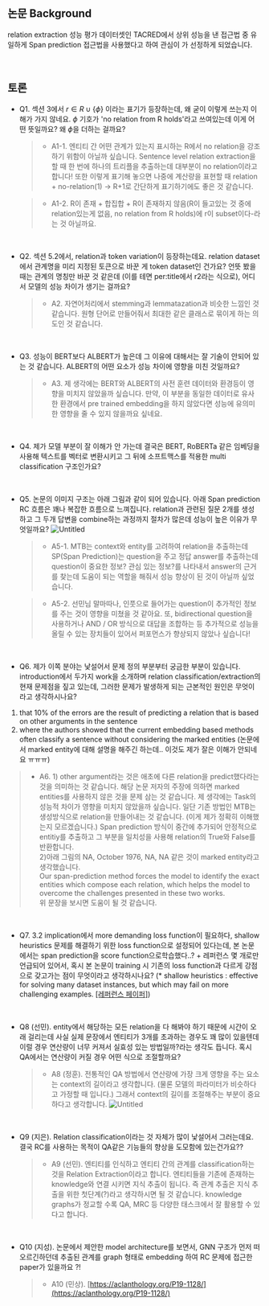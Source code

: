 ## 논문 Background
relation extraction 성능 평가 데이터셋인 TACRED에서 상위 성능을 낸 접근법 중 유일하게 Span prediction 접근법을 사용했다고 하여 관심이 가 선정하게 되었습니다. 

<br>

## 토론
- Q1. 섹션 3에서 $r\in R \cup \left \{ \phi \right \}$ 이라는 표기가 등장하는데, 왜 굳이 이렇게 쓰는지 이해가 가지 않네요. $\phi$ 기호가 'no relation from R holds'라고 쓰여있는데 이게 어떤 뜻일까요? 왜 $\phi$을 더하는 걸까요?

  >- A1-1. 엔티티 간 어떤 관계가 있는지 표시하는 R에서 no relation을 강조하기 위함이 아닐까 싶습니다. Sentence level relation extraction을 할 때 한 번에 하나의 트리플을 추출하는데 대부분이 no relation이라고 합니다! 또한 이렇게 표기해 놓으면 나중에 계산량을 표현할 때 relation + no-relation(1) → R+1로 간단하게 표기하기에도 좋은 것 같습니다.

  >- A1-2. R이 존재 + 합집합 + R이 존재하지 않음(R이 들고있는 것 중에 relation있는게 없음, no relation from R holds)에 r이 subset이다-라는 것 아닐까요.

<br>

- Q2. 섹션 5.2에서, relation과 token variation이 등장하는데요. relation dataset에서 관계명을 미리 지정된 토큰으로 바꾼 게 token dataset인 건가요? 언뜻 봤을 때는 관계의 명칭만 바꾼 것 같은데 (이를 테면 per:title에서 r2라는 식으로), 어디서 모델의 성능 차이가 생기는 걸까요?

  >- A2. 자연어처리에서 stemming과 lemmatazation과 비슷한 느낌인 것 같습니다. 원형 단어로 만들어줘서 최대한 같은 클래스로 묶이게 하는 의도인 것 같습니다.

<br>

- Q3. 성능이 BERT보다 ALBERT가 높은데 그 이유에 대해서는 잘 기술이 안되어 있는 것 같습니다. ALBERT의 어떤 요소가 성능 차이에 영향을 미친 것일까요?

  >- A3. 제 생각에는 BERT와 ALBERT의 사전 훈련 데이터와 환경등이 영향을 미치지 않았을까 싶습니다. 만약, 이 부분을 동일한 데이터로 유사한 환경에서 pre trained embedding을 하지 않았다면 성능에 유의미한 영향을 줄 수 있지 않을까요 싶네요. 

<br>

- Q4. 제가 모델 부분이 잘 이해가 안 가는데 결국은 BERT, RoBERTa 같은 임베딩을 사용해 텍스트를 벡터로 변환시키고 그 뒤에 소프트맥스를 적용한 multi classification 구조인가요?  

<br>

- Q5. 논문의 이미지 구조는 아래 그림과 같이 되어 있습니다. 아래 Span prediction RC 흐름은 꽤나 복잡한 흐름으로 느껴집니다. relation과 관련된 질문 2개를 생성하고 그 두개 답변을 combine하는 과정까지 절차가 많은데 성능이 높은 이유가 무엇일까요?
![Untitled](https://s3-us-west-2.amazonaws.com/secure.notion-static.com/9e951669-927b-4494-a04f-e3fd2eecc6a5/Untitled.png)

  >- A5-1. MTB는 context와 entity를 고려하여 relation을 추출하는데 SP(Span Prediction)는 question을 주고 정답 answer를 추출하는데 question이 중요한 정보? 관심 있는 정보?를 나타내서 answer의 근거를 찾는데 도움이 되는 역할을 해줘서 성능 향상이 된 것이 아닐까 싶었습니다.  

  >- A5-2. 선민님 말마따나, 인풋으로 들어가는 question이 추가적인 정보를 주는 것이 영향을 미쳤을 것 같아요. 또, bidirectional question을 사용하거나 AND / OR 방식으로 대답을 조합하는 등 추가적으로 성능을 올릴 수 있는 장치들이 있어서 퍼포먼스가 향상되지 않았나 싶습니다!

<br>

- Q6. 제가 이쪽 분야는 낯설어서 문제 정의 부분부터 궁금한 부분이 있습니다.  introduction에서 두가지 work을 소개하며  relation classification/extraction의 현재 문제점을 짚고 있는데, 그러한 문제가 발생하게 되는 근본적인 원인은 무엇이라고 생각하시나요?  
1) that 10% of the errors are the result of predicting a relation that is based on other arguments in the sentence  
2) where the authors showed that the current embedding based methods often classify a sentence without considering the marked entities (논문에서 marked entity에 대해 설명을 해주긴 하는데.. 이것도 제가 잘은 이해가 안되네요 ㅠㅠㅠ)

  >- A6. 1) other argument라는 것은 애초에 다른 relation을 predict했다라는 것을 의미하는 것 같습니다. 해당 논문 저자의 주장에 의하면 marked entities를 사용하지 않은 것을 문제 삼는 것 같습니다. 제 생각에는 Task의 성능적 차이가 영향을 미치지 않았을까 싶습니다. 일단 기존 방법인 MTB는 생성방식으로 relation을 만들어내는 것 같습니다. (이게 제가 정확히 이해했는지 모르겠습니다.) Span prediction 방식이 중간에 추가되어 안정적으로 entitiy를 추출하고 그 부분을 일치성을 사용해 relation의 True와 False를 반환합니다.   
2)아래 그림의 NA, October 1976, NA, NA 같은 것이 marked entity라고 생각했습니다.  
Our span-prediction method forces the model to identify the exact entities which compose each relation, which helps the model to overcome the challenges presented in these two works.  
위 문장을 보시면 도움이 될 것 같습니다.

<br>

- Q7. 3.2 implication에서 more demanding loss function이 필요하다, shallow heuristics 문제를 해결하기 위한 loss function으로 설정되어 있다는데,  본 논문에서는 span prediction을 score function으로학습했다..? + 레퍼런스 몇 개로만 언급되어 있어서, 혹시 본 논문이 training 시 기존의 loss function과 다르게 강점으로 갖고가는 점이 무엇이라고 생각하시나요?
(* shallow heuristics : effective for solving many dataset instances, but which may fail on more challenging examples. [[레퍼런스 페이퍼]](https://arxiv.org/pdf/2010.03656.pdf)) 

<br>

- Q8 (선민). entity에서 해당하는 모든 relation을 다 해봐야 하기 때문에 시간이 오래 걸리는데 사실 실제 문장에서 엔티티가 3개를 초과하는 경우도 꽤 많이 있을텐데 이럴 경우 연산량이 너무 커져서 실효성 있는 방법일까?라는 생각도 듭니다. 혹시 QA에서는 연산량이 커질 경우 어떤 식으로 조절할까요?  

  >- A8 (정훈). 전통적인 QA 방법에서 연산량에 가장 크게 영향을 주는 요소는 context의 길이라고 생각합니다. (물론 모델의 파라미터가 비슷하다고 가정할 때 입니다.) 그래서 context의 길이를 조절해주는 부분이 중요하다고 생각합니다. 
![Untitled](https://s3-us-west-2.amazonaws.com/secure.notion-static.com/ebc6ad4c-fc32-4d80-8169-9e1adad0a8ed/Untitled.png)

<br>

- Q9 (지은). Relation classification이라는 것 자체가 많이 낯설어서 그러는데요. 결국 RC를 사용하는 목적이 QA같은 기능들의 향상을 도모함에 있는건가요??

  >- A9 (선민). 엔티티를 인식하고 엔티티 간의 관계를 classification하는 것을 Relation Extraction이라고 합니다. 엔티티들을 기존에 존재하는 knowledge와 연결 시키면 지식 추출이 됩니다. 즉 관계 추출은 지식 추출을 위한 첫단계(?)라고 생각하시면 될 것 같습니다. knowledge graphs가 정교할 수록 QA, MRC 등 다양한 태스크에서 잘 활용할 수 있다고 합니다.

<br>

- Q10 (지성). 논문에서 제안한 model architecture를 보면서, GNN 구조가 먼저 떠오르긴하던데 추출된 관계를 graph 형태로 embedding 하여 RC 문제에 접근한 paper가 있을까요 ?! 

  >- A10 (민상). [https://aclanthology.org/P19-1128/](https://aclanthology.org/P19-1128/)
